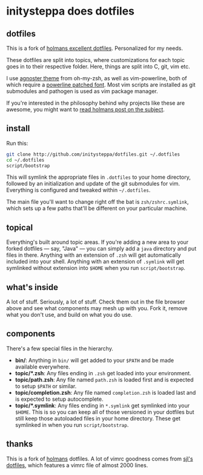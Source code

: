 # initysteppa does dotfiles

## dotfiles

This is a fork of [holmans excellent dotfiles](http://github.com/holman/dotfiles.git).
Personalized for my needs.

These dotfiles are split into topics, where customizations for each topic goes
in to their respective folder. Here, things are split into C, git, vim etc.

I use [agnoster theme](http://gist.github.com/agnoster/3712874) from oh-my-zsh,
as well as vim-powerline, both of which require a [powerline patched
font](http://github.com/Lokaltog/powerline-fonts). Most vim scripts are 
installed as git submodules and pathogen is used as vim package manager.

If you're interested in the philosophy behind why projects like these are
awesome, you might want to [read holmans post on the
subject](http://zachholman.com/2010/08/dotfiles-are-meant-to-be-forked/).

## install

Run this:

```sh
git clone http://github.com/initysteppa/dotfiles.git ~/.dotfiles
cd ~/.dotfiles
script/bootstrap
```

This will symlink the appropriate files in `.dotfiles` to your home directory,
followed by an initialization and update of the git submodules for vim.
Everything is configured and tweaked within `~/.dotfiles`.

The main file you'll want to change right off the bat is `zsh/zshrc.symlink`,
which sets up a few paths that'll be different on your particular machine.

## topical

Everything's built around topic areas. If you're adding a new area to your
forked dotfiles — say, "Java" — you can simply add a `java` directory and put
files in there. Anything with an extension of `.zsh` will get automatically
included into your shell. Anything with an extension of `.symlink` will get
symlinked without extension into `$HOME` when you run `script/bootstrap`.

## what's inside

A lot of stuff. Seriously, a lot of stuff. Check them out in the file browser
above and see what components may mesh up with you. Fork it, remove what you
don't use, and build on what you do use.

## components

There's a few special files in the hierarchy.

- **bin/**: Anything in `bin/` will get added to your `$PATH` and be made
  available everywhere.
- **topic/\*.zsh**: Any files ending in `.zsh` get loaded into your
  environment.
- **topic/path.zsh**: Any file named `path.zsh` is loaded first and is
  expected to setup `$PATH` or similar.
- **topic/completion.zsh**: Any file named `completion.zsh` is loaded
  last and is expected to setup autocomplete.
- **topic/\*.symlink**: Any files ending in `*.symlink` get symlinked into
  your `$HOME`. This is so you can keep all of those versioned in your dotfiles
  but still keep those autoloaded files in your home directory. These get
  symlinked in when you run `script/bootstrap`.

## thanks

This is a fork of [holmans](http://github.com/holman) dotfiles. A lot of vimrc 
goodness comes from [sjl's dotfiles](https://bitbucket.org/sjl/dotfiles/),
which features a vimrc file of almost 2000 lines.
